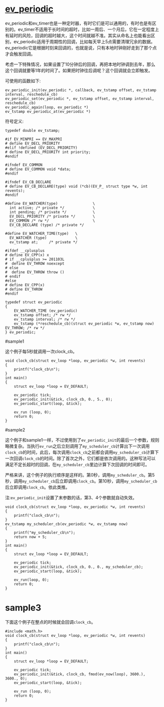 # [ev_periodic](http://pod.tst.eu/http://cvs.schmorp.de/libev/ev.pod#code_ev_periodic_code_to_cron_or_not)

ev_periodic和ev_timer也是一种定时器，有时它们是可以通用的，有时也是有区别的。ev_timer不适用于长时间的超时，比如一周后、一个月后，它在一定程度上有延时的风险，回调的超时越大，这个时间就越不准。其实从命名上也能看出区别，ev_periodic适用于周期性的回调，比如每天早上5点需要清理冗余的数据。ev_periodic它是根据时刻来回调的，也就是说，只有本地时钟刚好走到了那个点才会触发回调。

考虑一下特殊情况，如果设置了10分钟后的回调，再把本地时钟调到去年，那么这个回调就要等1年的时间了。如果把时钟往后调呢？这个回调就会立即触发。


可使用的函数如下:
```
ev_periodic_init(ev_periodic *, callback, ev_tstamp offset, ev_tstamp interval, reschedule_cb)
ev_periodic_set(ev_periodic *, ev_tstamp offset, ev_tstamp interval, reschedule_cb)
ev_periodic_again(loop, ev_periodic *)
ev_tstamp ev_periodic_at(ev_periodic *)
```

符号定义:
```
typedef double ev_tstamp;

#if EV_MINPRI == EV_MAXPRI
# define EV_DECL_PRIORITY
#elif !defined (EV_DECL_PRIORITY)
# define EV_DECL_PRIORITY int priority;
#endif

#ifndef EV_COMMON
# define EV_COMMON void *data;
#endif

#ifndef EV_CB_DECLARE
# define EV_CB_DECLARE(type) void (*cb)(EV_P_ struct type *w, int revents);
#endif

#define EV_WATCHER(type)				\
  int active; /* private */				\
  int pending; /* private */			\
  EV_DECL_PRIORITY /* private */		\
  EV_COMMON /* rw */					\
  EV_CB_DECLARE (type) /* private */

#define EV_WATCHER_TIME(type)	\
  EV_WATCHER (type)				\
  ev_tstamp at;     /* private */

#ifdef __cplusplus
# define EV_CPP(x) x
# if __cplusplus >= 201103L
#  define EV_THROW noexcept
# else
#  define EV_THROW throw ()
# endif
#else
# define EV_CPP(x)
# define EV_THROW
#endif

typedef struct ev_periodic
{
	EV_WATCHER_TIME (ev_periodic)
	ev_tstamp offset; /* rw */
	ev_tstamp interval; /* rw */
	ev_tstamp (*reschedule_cb)(struct ev_periodic *w, ev_tstamp now) EV_THROW; /* rw */
} ev_periodic;
```


#sample1

这个例子每5秒就调用一次clock_cb。

```
void clock_cb(struct ev_loop *loop, ev_periodic *w, int revents)
{
    printf("clock_cb\n");
}
int main()
{
    struct ev_loop *loop = EV_DEFAULT;

    ev_periodic tick;
    ev_periodic_init(&tick, clock_cb, 0., 5., 0);
    ev_periodic_start(loop, &tick);

    ev_run (loop, 0);
    return 0;
}
```


#sample2

这个例子和sample1一样，不过使用到了`ev_periodic_init`的最后一个参数，规则略微复杂。当执行`ev_run`之后立刻调用了`my_scheduler_cb`计算出下一次调用`clock_cb`的时间，此后，每次调用`clock_cb`之前都会调用`my_scheduler_cb`计算下一次回调`clock_cb`的时间。除了首次之外，它们都是依次调用的。这种写法可以满足不定长超时的回调，在`my_scheduler_cb`里边计算下次回调的时间即可。

严格来讲，这个例子的执行顺序是这样的。第0秒，调用`my_scheduler_cb`。第5秒，调用`my_scheduler_cb`后立即调用`clock_cb`。第10秒，调用`my_scheduler_cb`后立即调用`clock_cb`。依此类推。

注:`ev_periodic_init`设置了末参数的话，第3、4个参数就自动失效。

```
void clock_cb(struct ev_loop *loop, ev_periodic *w, int revents)
{
    printf("clock_cb\n");
}
ev_tstamp my_scheduler_cb(ev_periodic *w, ev_tstamp now)
{
    printf("my_scheduler_cb\n");
    return now + 5;
}
int main()
{
    struct ev_loop *loop = EV_DEFAULT;

    ev_periodic tick;
    ev_periodic_init(&tick, clock_cb, 0., 0., my_scheduler_cb);
    ev_periodic_start(loop, &tick);

    ev_run(loop, 0);
    return 0;
}
```

# sample3

下面这个例子在整点的时候就会回调`clock_cb`。

```
#include <math.h>
void clock_cb(struct ev_loop *loop, ev_periodic *w, int revents)
{
    printf("clock_cb\n");
}
int main()
{
    struct ev_loop *loop = EV_DEFAULT;

    ev_periodic tick;
    ev_periodic_init(&tick, clock_cb, fmod(ev_now(loop), 3600.), 3600., 0);
    ev_periodic_start(loop, &tick);

    ev_run (loop, 0);
    return 0;
}
```















